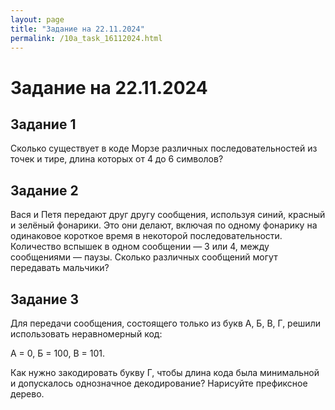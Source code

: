 ```yaml
---
layout: page
title: "Задание на 22.11.2024"
permalink: /10a_task_16112024.html
---
```


# Задание на 22.11.2024

## Задание 1

Сколько существует в коде Морзе различных последовательностей из точек и тире, длина которых от 4 до 6 символов?

## Задание 2

Вася и Петя передают друг другу сообщения, используя синий, красный и зелёный фонарики. Это они делают, включая по одному фонарику на одинаковое короткое время в некоторой последовательности. Количество вспышек в одном сообщении — 3 или 4, между сообщениями — паузы. Сколько различных сообщений могут передавать мальчики?

## Задание 3
Для передачи сообщения, состоящего только из букв А, Б, В, Г, решили использовать неравномерный код:

A = 0, Б = 100, В = 101. 

Как нужно закодировать букву Г, чтобы длина кода была минимальной и допускалось однозначное декодирование? Нарисуйте префиксное дерево.